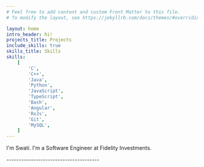 ```yaml
---
# Feel free to add content and custom Front Matter to this file.
# To modify the layout, see https://jekyllrb.com/docs/themes/#overriding-theme-defaults

layout: home
intro_header: hi!
projects_title: Projects
include_skills: true
skills_title: Skills
skills:
    [
        'C',
        'C++',
        'Java',
        'Python',
        'JavaScript',
        'TypeScript',
        'Bash',
        'Angular',
        'RxJs',
        'Git',
        'MySQL',
    ]
---
```


I'm Swati. I'm a Software Engineer at Fidelity Investments.

\-\-\-\-\-\-\-\-\-\-\-\-\-\-\-\-\-\-\-\-\-\-\-\-\-\-\-\-\-\-\-\-\-\-\-\-\-\-
